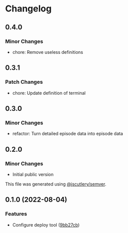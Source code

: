 # Changelog

## 0.4.0

### Minor Changes

- chore: Remove useless definitions

## 0.3.1

### Patch Changes

- chore: Update definition of terminal

## 0.3.0

### Minor Changes

- refactor: Turn detailed episode data into episode data

## 0.2.0

### Minor Changes

- Initial public version

This file was generated using [@jscutlery/semver](https://github.com/jscutlery/semver).

## 0.1.0 (2022-08-04)

### Features

- Configure deploy tool ([9bb27cb](https://github.com/recative/recative-system/commit/9bb27cb7512d097b7d4e385876db3e90a8da24ec))
